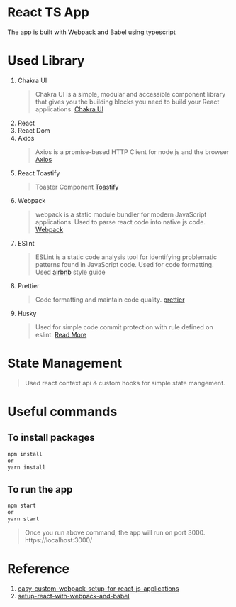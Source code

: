 # React TS App

The app is built with Webpack and Babel using typescript

# Used Library

1. Chakra UI
    > Chakra UI is a simple, modular and accessible component library that gives you the building blocks you need to build your React applications. [Chakra UI](https://chakra-ui.com/docs/getting-started)
2. React
3. React Dom
4. Axios
    > Axios is a promise-based HTTP Client for node.js and the browser [Axios](https://axios-http.com/docs/intro)
5. React Toastify
    > Toaster Component [Toastify](https://fkhadra.github.io/react-toastify/introduction)
6. Webpack
    > webpack is a static module bundler for modern JavaScript applications. Used to parse react code into native js code. [Webpack](https://webpack.js.org/concepts/)
7. ESlint
    > ESLint is a static code analysis tool for identifying problematic patterns found in JavaScript code. Used for code formatting. Used [airbnb](https://airbnb.io/javascript/react/) style guide
8. Prettier
    > Code formatting and maintain code quality. [prettier](https://prettier.io/docs/en/index.html)
9. Husky
    > Used for simple code commit protection with rule defined on eslint. [Read More](https://typicode.github.io/husky/#/)

# State Management

> Used react context api & custom hooks for simple state mangement.

# Useful commands

## To install packages

```bash
npm install
or
yarn install
```

## To run the app

```bash
npm start
or
yarn start
```

> Once you run above command, the app will run on port 3000. https://localhost:3000/

# Reference

1. [easy-custom-webpack-setup-for-react-js-applications](https://blog.jscrambler.com/easy-custom-webpack-setup-for-react-js-applications)
2. [setup-react-with-webpack-and-babel](https://medium.com/age-of-awareness/setup-react-with-webpack-and-babel-5114a14a47e9)
